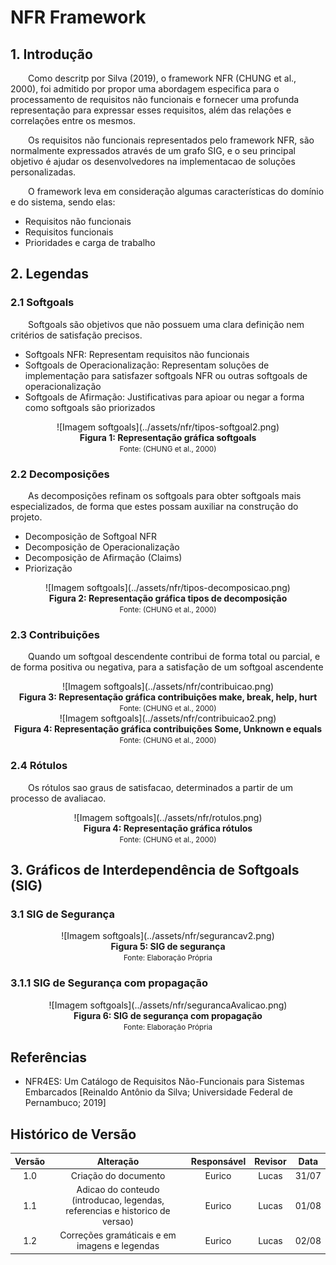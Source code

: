 # NFR Framework

## 1. Introdução
<p>&emsp;&emsp;Como descritp por Silva (2019), o framework NFR (CHUNG et al., 2000), foi admitido por propor uma abordagem especifica para o processamento de requisitos não funcionais e fornecer uma profunda representação para expressar esses requisitos, além das relações e correlações entre os mesmos.</p>
<p>&emsp;&emsp;Os requisitos não funcionais representados pelo framework NFR, são normalmente expressados através de um grafo SIG, e o seu principal objetivo é ajudar os desenvolvedores na implementacao de soluções personalizadas.</p>
<p>&emsp;&emsp;O framework leva em consideração algumas características do domínio e do sistema, sendo elas:</p>

 * Requisitos não funcionais
 * Requisitos funcionais
 * Prioridades e carga de trabalho

## 2. Legendas
### 2.1 Softgoals
<p>&emsp;&emsp;Softgoals são objetivos que não possuem uma clara definição nem critérios de satisfação precisos.</p>

 * Softgoals NFR: Representam requisitos não funcionais
 * Softgoals de Operacionalização: Representam soluções de implementação para satisfazer softgoals NFR ou outras softgoals de operacionalização
 * Softgoals de Afirmação: Justificativas para apioar ou negar a forma como softgoals são priorizados

<center>
![Imagem softgoals](../assets/nfr/tipos-softgoal2.png)
</center>

<figcaption align='center'>
    <b>Figura 1: Representação gráfica softgoals</b>
    <br><small>Fonte: (CHUNG et al., 2000)</small>
</figcaption>

### 2.2 Decomposições
<p>&emsp;&emsp;As decomposições refinam os softgoals para obter softgoals mais especializados, de forma que estes possam auxiliar na construção do projeto.</p>

 * Decomposição de Softgoal NFR
 * Decomposição de Operacionalização
 * Decomposição de Afirmação (Claims)
 * Priorização

<center>
![Imagem softgoals](../assets/nfr/tipos-decomposicao.png)
</center>

<figcaption align='center'>
    <b>Figura 2: Representação gráfica tipos de decomposição</b>
    <br><small>Fonte: (CHUNG et al., 2000)</small>
</figcaption>

### 2.3 Contribuições
<p>&emsp;&emsp;Quando um softgoal descendente contribui de forma total ou parcial, e de forma positiva ou negativa, para a satisfação de um softgoal ascendente</p>

<center>
![Imagem softgoals](../assets/nfr/contribuicao.png)
</center>

<figcaption align='center'>
    <b>Figura 3: Representação gráfica contribuições make, break, help, hurt</b>
    <br><small>Fonte: (CHUNG et al., 2000)</small>
</figcaption>

<center>
![Imagem softgoals](../assets/nfr/contribuicao2.png)
</center>

<figcaption align='center'>
    <b>Figura 4: Representação gráfica contribuições Some, Unknown e equals</b>
    <br><small>Fonte: (CHUNG et al., 2000)</small>
</figcaption>

### 2.4 Rótulos
<p>&emsp;&emsp;Os rótulos sao graus de satisfacao, determinados a partir de um processo de avaliacao.</p>


<center>
![Imagem softgoals](../assets/nfr/rotulos.png)
</center>

<figcaption align='center'>
    <b>Figura 4: Representação gráfica rótulos</b>
    <br><small>Fonte: (CHUNG et al., 2000)</small>
</figcaption>

## 3. Gráficos de Interdependência de Softgoals (SIG)

### 3.1 SIG de Segurança

<center>
![Imagem softgoals](../assets/nfr/segurancav2.png)
</center>

<figcaption align='center'>
    <b>Figura 5: SIG de segurança</b>
    <br><small>Fonte: Elaboração Própria</small>
</figcaption>

### 3.1.1 SIG de Segurança com propagação

<center>
![Imagem softgoals](../assets/nfr/segurancaAvalicao.png)
</center>

<figcaption align='center'>
    <b>Figura 6: SIG de segurança com propagação</b>
    <br><small>Fonte: Elaboração Própria</small>
</figcaption>


## Referências
- NFR4ES: Um Catálogo de Requisitos Não-Funcionais para Sistemas Embarcados [Reinaldo Antônio da Silva; Universidade Federal de Pernambuco; 2019]

## Histórico de Versão

| Versão |                Alteração               | Responsável |         Revisor        |  Data |
|:------:|:--------------------------------------:|:-----------:|:----------------------:|:-----:|
|   1.0  | Criação do documento           |    Eurico  | Lucas | 31/07 |
|   1.1  | Adicao do conteudo (introducao, legendas, referencias e historico de versao)           |    Eurico  | Lucas | 01/08 |
|   1.2  | Correções gramáticais e em imagens e legendas           |    Eurico  | Lucas | 02/08 |
